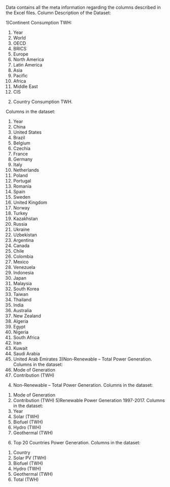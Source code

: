 Data contains all the meta information regarding the columns described in the Excel files.
Column Description of the Dataset:

1)Continent Consumption TWH:
1.	Year
2.	World
3.	OECD
4.	BRICS
5.	Europe
6.	North America
7.	Latin America
8.	Asia 
9.	Pacific
10.	Africa
11.	Middle East
12.	CIS
2) Country Consumption TWH.

Columns in the dataset:
1.	Year
2.	China
3.	United States
4.	Brazil
5.	Belgium
6.	Czechia
7.	France
8.	Germany
9.	Italy
10.	Netherlands
11.	Poland
12.	Portugal
13.	Romania
14.	Spain
15.	Sweden
16.	United Kingdom
17.	Norway
18.	Turkey
19.	Kazakhstan
20.	Russia
21.	Ukraine
22.	Uzbekistan
23.	Argentina
24.	Canada
25.	Chile
26.	Colombia
27.	Mexico
28.	Venezuela
29.	Indonesia
30.	Japan
31.	Malaysia
32.	South Korea
33.	Taiwan
34.	Thailand
35.	India
36.	Australia
37.	New Zealand
38.	Algeria
39.	Egypt
40.	Nigeria
41.	South Africa
42.	Iran
43.	Kuwait
44.	Saudi Arabia
45.	United Arab Emirates
3)Non-Renewable – Total Power Generation.
Columns in the dataset:
1.	Mode of Generation
2.	Contribution (TWH)
4) Non-Renewable – Total Power Generation.
Columns in the dataset:
1.	Mode of Generation
2.	Contribution (TWH)
5)Renewable Power Generation 1997-2017.
Columns in the dataset:
1.	Year
2.	Solar (TWH)
3.	Biofuel (TWH)
4.	Hydro (TWH)
5.	Geothermal (TWH)
6) Top 20 Countries Power Generation.
 Columns in the dataset:
1.	Country
2.	Solar PV (TWH)
3.	Biofuel (TWH)
4.	Hydro (TWH)
5.	Geothermal (TWH)
6.	Total (TWH)
